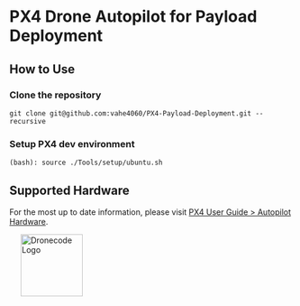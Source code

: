 # PX4 Drone Autopilot for Payload Deployment  

## How to Use

### Clone the repository
`git clone git@github.com:vahe4060/PX4-Payload-Deployment.git --recursive`

### Setup PX4 dev environment
`(bash): source ./Tools/setup/ubuntu.sh`



## Supported Hardware

For the most up to date information, please visit [PX4 User Guide > Autopilot Hardware](https://docs.px4.io/main/en/flight_controller/).


<a href="https://www.dronecode.org/" style="padding:20px" ><img src="https://dronecode.org/wp-content/uploads/sites/24/2020/08/dronecode_logo_default-1.png" alt="Dronecode Logo" width="110px"/></a>
<div style="padding:10px">&nbsp;</div>

